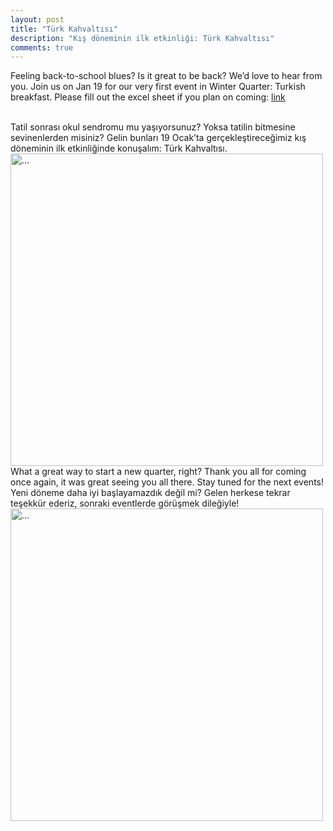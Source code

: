 ```yaml
---
layout: post
title: "Türk Kahvaltısı"
description: "Kış döneminin ilk etkinliği: Türk Kahvaltısı"
comments: true
---
```


Feeling back-to-school blues? Is it great to be back? We’d love to hear from you. Join us on Jan 19 for our very first event in Winter Quarter: Turkish breakfast. Please fill out the excel sheet if you plan on coming: [link](https://docs.google.com/spreadsheets/d/1n7cW61ybULWBP5VCeA5gA7ZgswASTBSxBqcvRWr7jrQ/edit?usp=sharing)

<br />
Tatil sonrası okul sendromu mu yaşıyorsunuz? Yoksa tatilin bitmesine sevinenlerden misiniz? Gelin bunları 19 Ocak’ta gerçekleştireceğimiz kış döneminin ilk etkinliğinde konuşalım: Türk Kahvaltısı.

<br />
<img align="middle" width="500" src="{{ site.url }}/images/flyer_kahvalti.png" alt="...">

<br />
What a great way to start a new quarter, right? Thank you all for coming once again, it was great seeing you all there. Stay tuned for the next events!

<br />
Yeni döneme daha iyi başlayamazdık değil mi? Gelen herkese tekrar teşekkür ederiz, sonraki eventlerde görüşmek dileğiyle!

<br />
<img align="middle" width="500" src="{{ site.url }}/images/kahvalti.jpg" alt="...">
